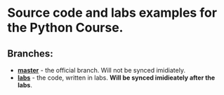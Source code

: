 # Source code and labs examples for the Python Course.

## Branches:
  - **[master](https://github.com/ProgressBG-Python-Course/ProgressBG-VMware-Python-Code/tree/master)** - the official branch. Will not be synced imidiately.
  - **[labs](https://github.com/ProgressBG-Python-Course/ProgressBG-VMware-Python-Code/tree/labs)** - the code, written in labs. **Will be synced imidieately after the labs**.